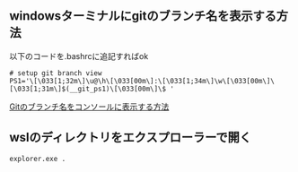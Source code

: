 ## windowsターミナルにgitのブランチ名を表示する方法
以下のコードを.bashrcに追記すればok
```
# setup git branch view
PS1='\[\033[1;32m\]\u@\h\[\033[00m\]:\[\033[1;34m\]\w\[\033[00m\]\[\033[1;31m\]$(__git_ps1)\[\033[00m\]\$ '
```
[Gitのブランチ名をコンソールに表示する方法](https://qiita.com/daijinload/items/2bb0031a706ce347aca6)

## wslのディレクトリをエクスプローラーで開く
```
explorer.exe .
```
